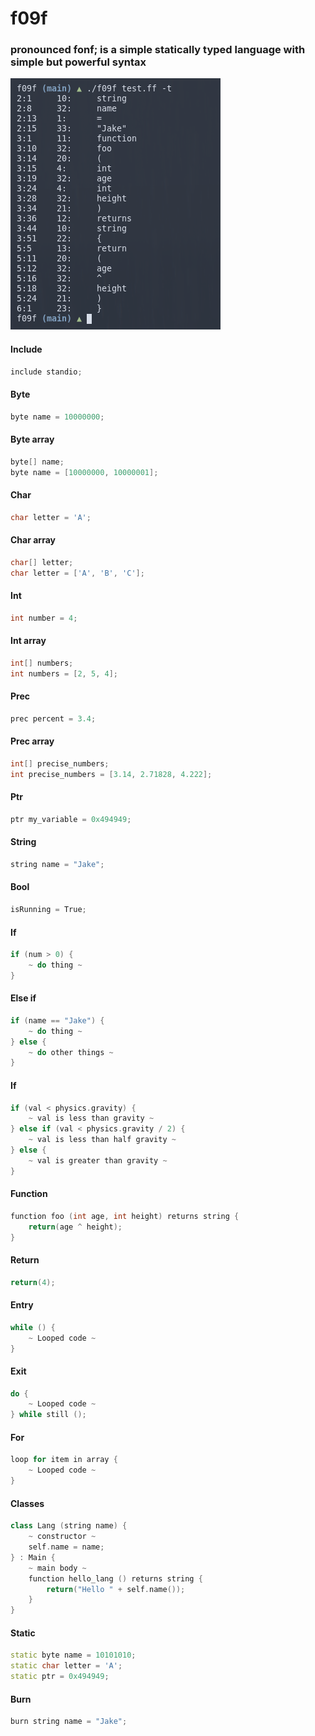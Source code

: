 # f09f
###  pronounced fonf; is a simple statically typed language with simple but powerful syntax

<img src="https://github.com/JakeRoggenbuck/f09f/blob/main/f09f.png?raw=true" alt="f09f"/>

#### Include
```c++
include standio;

```
#### Byte
```c++
byte name = 10000000;

```
#### Byte array
```c++
byte[] name;
byte name = [10000000, 10000001];

```
#### Char
```c++
char letter = 'A';

```
#### Char array
```c++
char[] letter;
char letter = ['A', 'B', 'C'];

```
#### Int
```c++
int number = 4;

```
#### Int array
```c++
int[] numbers;
int numbers = [2, 5, 4];

```
#### Prec
```c++
prec percent = 3.4;

```
#### Prec array
```c++
int[] precise_numbers;
int precise_numbers = [3.14, 2.71828, 4.222];

```
#### Ptr
```c++
ptr my_variable = 0x494949;

```
#### String
```c++
string name = "Jake";

```
#### Bool
```c++
isRunning = True;

```
#### If
```c++
if (num > 0) {
	~ do thing ~
}

```
#### Else if
```c++
if (name == "Jake") {
	~ do thing ~
} else {
	~ do other things ~
}

```
#### If
```c++
if (val < physics.gravity) {
	~ val is less than gravity ~
} else if (val < physics.gravity / 2) {
	~ val is less than half gravity ~
} else {
	~ val is greater than gravity ~
}

```
#### Function
```c++
function foo (int age, int height) returns string {
	return(age ^ height);
}

```
#### Return
```c++
return(4);

```
#### Entry
```c++
while () {
	~ Looped code ~
}

```
#### Exit
```c++
do {
	~ Looped code ~
} while still ();

```
#### For
```c++
loop for item in array {
	~ Looped code ~
}

```
#### Classes
```c++
class Lang (string name) {
  	~ constructor ~
	self.name = name;
} : Main {
	~ main body ~
	function hello_lang () returns string {
		return("Hello " + self.name());
	}
}

```
#### Static
```c++
static byte name = 10101010;
static char letter = 'A';
static ptr = 0x494949;

```
#### Burn
```c++
burn string name = "Jake";

```

